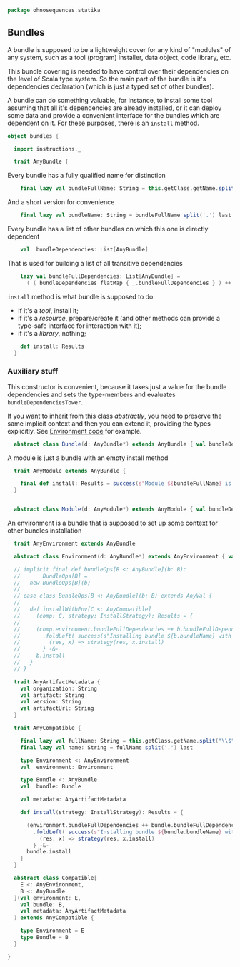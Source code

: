 
```scala
package ohnosequences.statika
```

## Bundles

A bundle is supposed to be a lightweight cover for any kind of "modules" of any system, such as a
tool (program) installer, data object, code library, etc.

This bundle covering is needed to have control over their dependencies on the level of Scala type
system. So the main part of the bundle is it's dependencies declaration (which is just a typed
set of other bundles).

A bundle can do something valuable, for instance, to install some tool assuming that all it's
dependencies are already installed, or it can deploy some data and provide a convenient interface
for the bundles which are dependent on it. For these purposes, there is an `install` method.


```scala
object bundles {

  import instructions._

  trait AnyBundle {
```

Every bundle has a fully qualified name for distinction

```scala
    final lazy val bundleFullName: String = this.getClass.getName.split("\\$").mkString(".")
```

And a short version for convenience

```scala
    final lazy val bundleName: String = bundleFullName split('.') last
```

Every bundle has a list of other bundles on which this one is directly dependent

```scala
    val  bundleDependencies: List[AnyBundle]
```

That is used for building a list of all transitive dependencies

```scala
    lazy val bundleFullDependencies: List[AnyBundle] =
      ( ( bundleDependencies flatMap { _.bundleFullDependencies } ) ++ bundleDependencies ).distinct
```

`install` method is what bundle is supposed to do:
- if it's a _tool_, install it;
- if it's a _resource_, prepare/create it (and other methods can provide
  a type-safe interface for interaction with it);
- if it's a _library_, nothing;


```scala
    def install: Results
  }
```

### Auxiliary stuff

  This constructor is convenient, because it takes just a value for the bundle dependencies and sets
  the type-members and evaluates `bundleDependenciesTower`.

  If you want to inherit from this class _abstractly_, you need to preserve the same implicit context and then you can extend it, providing the types explicitly. See [Environment code](Environment.md) for example.


```scala
  abstract class Bundle(d: AnyBundle*) extends AnyBundle { val bundleDependencies = d.toList }
```

A module is just a bundle with an empty install method

```scala
  trait AnyModule extends AnyBundle {

    final def install: Results = success(s"Module ${bundleFullName} is installed")
  }


  abstract class Module(d: AnyModule*) extends AnyModule { val bundleDependencies = d.toList }
```

An environment is a bundle that is supposed to set up some context for other bundles installation

```scala
  trait AnyEnvironment extends AnyBundle

  abstract class Environment(d: AnyBundle*) extends AnyEnvironment { val bundleDependencies = d.toList }

  // implicit final def bundleOps[B <: AnyBundle](b: B):
  //       BundleOps[B] =
  //   new BundleOps[B](b)
  //
  // case class BundleOps[B <: AnyBundle](b: B) extends AnyVal {
  //
  //   def installWithEnv[C <: AnyCompatible]
  //     (comp: C, strategy: InstallStrategy): Results = {
  //
  //     (comp.environment.bundleFullDependencies ++ b.bundleFullDependencies)
  //       .foldLeft( success(s"Installing bundle ${b.bundleName} with environment ${comp.environment.bundleName}") ){
  //         (res, x) => strategy(res, x.install)
  //       } -&-
  //     b.install
  //   }
  // }

  trait AnyArtifactMetadata {
    val organization: String
    val artifact: String
    val version: String
    val artifactUrl: String
  }

  trait AnyCompatible {

    final lazy val fullName: String = this.getClass.getName.split("\\$").mkString(".")
    final lazy val name: String = fullName split('.') last

    type Environment <: AnyEnvironment
    val  environment: Environment

    type Bundle <: AnyBundle
    val  bundle: Bundle

    val metadata: AnyArtifactMetadata

    def install(strategy: InstallStrategy): Results = {

      (environment.bundleFullDependencies ++ bundle.bundleFullDependencies)
        .foldLeft( success(s"Installing bundle ${bundle.bundleName} with environment ${environment.bundleName}") ){
          (res, x) => strategy(res, x.install)
        } -&-
      bundle.install
    }
  }

  abstract class Compatible[
    E <: AnyEnvironment,
    B <: AnyBundle
  ](val environment: E,
    val bundle: B,
    val metadata: AnyArtifactMetadata
  ) extends AnyCompatible {

    type Environment = E
    type Bundle = B
  }

}

```




[main/scala/ohnosequences/statika/Bundles.scala]: Bundles.scala.md
[main/scala/ohnosequences/statika/Instructions.scala]: Instructions.scala.md
[test/scala/BundleTest.scala]: ../../../../test/scala/BundleTest.scala.md
[test/scala/InstallWithDepsSuite.scala]: ../../../../test/scala/InstallWithDepsSuite.scala.md
[test/scala/InstallWithDepsSuite_Aux.scala]: ../../../../test/scala/InstallWithDepsSuite_Aux.scala.md